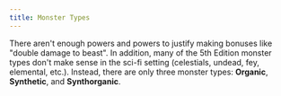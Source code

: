 ```yaml
---
title: Monster Types
---
```

There aren't enough powers and powers to justify making bonuses like "double damage to beast". In addition, many of
the 5th Edition monster types don't make sense in the sci-fi setting (celestials, undead, fey, elemental, etc.). Instead,
there are only three monster types: __Organic__, __Synthetic__, and __Synthorganic__.
